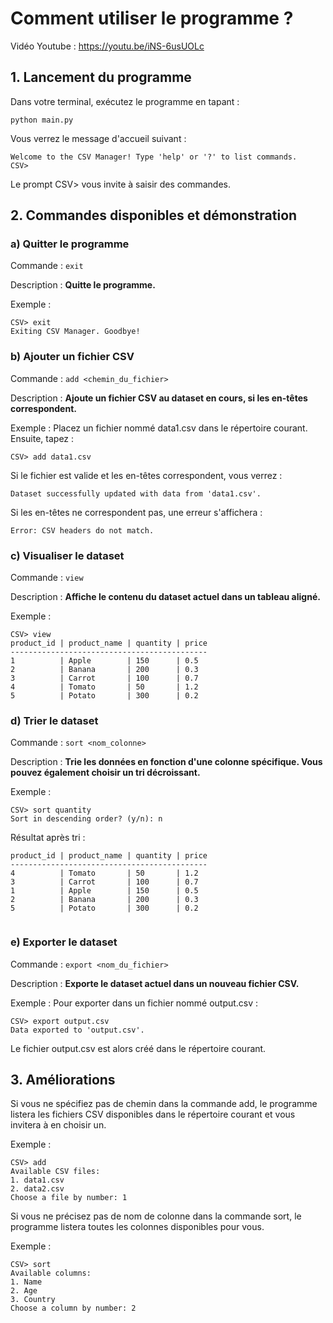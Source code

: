 # Comment utiliser le programme ?
Vidéo Youtube :
https://youtu.be/iNS-6usUOLc

## 1. Lancement du programme
Dans votre terminal, exécutez le programme en tapant :
```
python main.py
```
Vous verrez le message d'accueil suivant :
```
Welcome to the CSV Manager! Type 'help' or '?' to list commands.
CSV>
```
Le prompt CSV> vous invite à saisir des commandes.

## 2. Commandes disponibles et démonstration
### a) Quitter le programme
Commande : `exit`

Description : **Quitte le programme.**

Exemple :
```
CSV> exit
Exiting CSV Manager. Goodbye!
```
### b) Ajouter un fichier CSV
Commande : `add <chemin_du_fichier>`

Description : **Ajoute un fichier CSV au dataset en cours, si les en-têtes correspondent.**

Exemple :
Placez un fichier nommé data1.csv dans le répertoire courant. Ensuite, tapez :


```CSV> add data1.csv```

Si le fichier est valide et les en-têtes correspondent, vous verrez :
```
Dataset successfully updated with data from 'data1.csv'.
```
Si les en-têtes ne correspondent pas, une erreur s'affichera :
```
Error: CSV headers do not match.
```
### c) Visualiser le dataset
Commande : `view`

Description : **Affiche le contenu du dataset actuel dans un tableau aligné.**

Exemple :
```
CSV> view
product_id | product_name | quantity | price
--------------------------------------------
1          | Apple        | 150      | 0.5  
2          | Banana       | 200      | 0.3  
3          | Carrot       | 100      | 0.7  
4          | Tomato       | 50       | 1.2  
5          | Potato       | 300      | 0.2   
```     
### d) Trier le dataset
Commande : `sort <nom_colonne>`

Description : **Trie les données en fonction d'une colonne spécifique. Vous pouvez également choisir un tri décroissant.**

Exemple :
```
CSV> sort quantity
Sort in descending order? (y/n): n
```
Résultat après tri :
```
product_id | product_name | quantity | price
--------------------------------------------
4          | Tomato       | 50       | 1.2  
3          | Carrot       | 100      | 0.7  
1          | Apple        | 150      | 0.5  
2          | Banana       | 200      | 0.3  
5          | Potato       | 300      | 0.2  
  
```   
### e) Exporter le dataset
Commande : `export <nom_du_fichier>`

Description : **Exporte le dataset actuel dans un nouveau fichier CSV.**

Exemple :
Pour exporter dans un fichier nommé output.csv :
```
CSV> export output.csv
Data exported to 'output.csv'.
```
Le fichier output.csv est alors créé dans le répertoire courant.

## 3. Améliorations
Si vous ne spécifiez pas de chemin dans la commande add, le programme listera les fichiers CSV disponibles dans le répertoire courant et vous invitera à en choisir un.

Exemple :
```
CSV> add
Available CSV files:
1. data1.csv
2. data2.csv
Choose a file by number: 1
```

Si vous ne précisez pas de nom de colonne dans la commande sort, le programme listera toutes les colonnes disponibles pour vous.

Exemple :
```
CSV> sort
Available columns:
1. Name
2. Age
3. Country
Choose a column by number: 2
```
